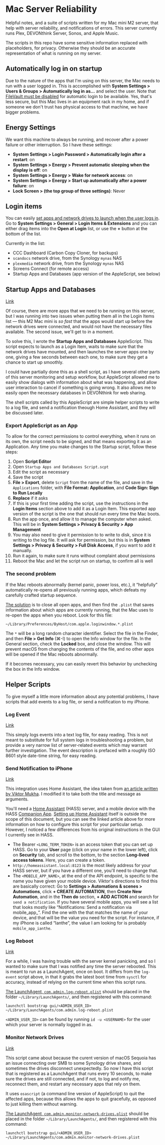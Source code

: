 # Mac Server Reliability

Helpful notes, and a suite of scripts written for my Mac mini M2 server, that help with server reliability, and notifications of errors. This server currently runs Plex, DEVONthink Server, Sonos, and Apple Music.

The scripts in this repo have some sensitive information replaced with placeholders, for privacy. Otherwise they should be an accurate representation of what is running on my server.

## Automatically log in on startup

Due to the nature of the apps that I'm using on this server, the Mac needs to run with a user logged in. This is accomplished with **System Settings > Users & Groups > Automatically log in as…** and select the user. Note that [FileVault must be disabled](https://support.apple.com/guide/mac-help/a-login-window-start-mac-mchlp1158/15.0/mac/15.0) for automatic login to be available. Yes, that's less secure, but this Mac lives in an equipment rack in my home, and if someone we don't trust has physical access to that machine, we have bigger problems.

## Energy Settings

We want this machine to always be running, and recover after a power failure or other interruption. So I have these settings:

- **System Settings > Login Password > Automatically login after a restart**: on
- **System Settings > Energy > Prevent automatic sleeping when the display is off**: on
- **System Settings > Energy > Wake for network access**: on
- **System Settings > Energy > Start up automatically after a power failure**: on
- **Lock Screen > (the top group of three settings)**: Never

## Login items

You can easily [set apps and network drives to launch when the user logs in](https://support.apple.com/guide/mac-help/open-items-automatically-when-you-log-in-mh15189/mac). Go to **System Settings > General > Login Items & Extensions** and you can either drag items into the **Open at Login** list, or use the **+** button at the bottom of the list.

Currently in the list:

- CCC Dashboard (Carbon Copy Cloner, for backups)
- `scandocs` network drive, from the Synology `mynas` NAS
- `plexmedia` network drive, from the Synology `mynas` NAS
- Screens Connect (for remote access)
- Startup Apps and Databases (app version of the AppleScript, see below)

## Startup Apps and Databases

[Link](scripts/Startup%20Apps%20and%20Databases%20Script.scpt)

Of course, there are more apps that we need to be running on this server, but I was running into two issues when putting them all in the Login Items list — this M2 Mac mini is _so fast_ that the apps would start up before the network drives were connected, and would not have the necessary files available. The second issue, we'll get to in a moment.

To solve this, I wrote the **Startup Apps and Databases** AppleScript. This script expects to launch as a Login Item, waits to make sure that the network drives have mounted, and then launches the server apps one by one, giving a few seconds between each one, to make sure they get a chance to start up smoothly.

I could have partially done this as a shell script, as I have several other parts of this server monitoring and setup workflow, but AppleScript allowed me to easily show dialogs with information about what was happening, and allow user interaction to cancel if something is going wrong. It also allows me to easily open the necessary databases in DEVONthink for web sharing.

The shell scripts called by this AppleScript are simple helper scripts to write to a log file, and send a notification theough Home Assistant, and they will be discussed later.

### Export AppleScript as an App

To allow for the correct permissions to control everything, when it runs on its own, the script needs to be signed, and that means exporting it as an Application. Any time you make changes to the Startup script, follow these steps:

1. Open **Script Editor**
2. Open `Startup Apps and Databases Script.scpt`
3. Edit the script as necessary
4. Save the script
5. **File > Export**, delete `Script` from the name of the file, and save in the `Applications` folder, with **File Format: Application**, and **Code Sign: Sign to Run Locally**
6. **Replace** if it asks
7. If this is your first time adding the script, use the instructions in the **Login Items** section above to add it as a Login Item. This exported app version of the script is the one that should run every time the Mac boots.
7. Run the app once, and allow it to manage the computer when asked. This will be in **System Settings > Privacy & Security > App Management**
8. You may also need to give it permission to to write to disk, since it is writing to the log file. It will ask for permission, but this is in **System Settings > Privacy & Security > Full Disk Access**, if you want to add it manually.
8. Run it again, to make sure it runs without complaint about permissions
9. Reboot the Mac and let the script run on startup, to confirm all is well

### The second problem

If the Mac reboots abnormally (kernel panic, power loss, etc.), it “helpfully” automatically re-opens all previously running apps, which defeats my carefully crafted startup sequence.

[The solution](https://superuser.com/questions/338004/prevent-mac-from-reloading-apps-after-restart) is to close all open apps, and then find the `.plist` that saves information about which apps are currently running, that the Mac uses to re-open the apps when you reboot. Look for this file:

```
~/Library/Preferences/ByHost/com.apple.loginwindow.*.plist
```

The `*` will be a long random character identifier. Select the file in the Finder, and then **File > Get Info** (⌘-I) to open the Info window for the file. In the General section, check the **Locked** box, and close the window. This will prevent macOS from changing the contents of the file, and no other apps will be opened if the Mac reboots abnormally.

If it becomes necessary, you can easily revert this behavior by unchecking the box in the Info window.

## Helper Scripts

To give myself a little more information about any potential problems, I have scripts that add events to a log file, or send a notification to my iPhone.

### Log Event

[Link](scripts/log-event.sh)

This simply logs events into a text log file, for easy reading. This is not meant to substitute for full system logs in troubleshooting a problem, but provide a very narrow  list of server-related events which may warrant further investigation. The event description is prefaced with a roughly ISO 8601 style date-time string, for easy reading.

### Send Notification to iPhone

[Link](scripts/hass-notify-iphone.sh)

This integration uses Home Assistant, the idea taken from [an article written by Viktor Mukha](https://medium.com/@viktor.mukha/push-notifications-from-bash-script-via-home-assistant-852fa92f60ab). I modified it to take both the title and message as arguments.

You'll need a [Home Assistant](https://www.home-assistant.io) (HASS) server, and a mobile device with the HASS [Companion App](https://companion.home-assistant.io). [Setting up Home Assistant](https://www.home-assistant.io/installation/) itself is outside the scope of this document, but you can see the linked article above for more information on how to configure this script for your particular setup. However, I noticed a few differences from his original instructions in the GUI I currently see in HASS.

- The Bearer `<LONG_TERM_TOKEN>` is an access token that you can set up HASS. Go to your **User** page (click on your name in the lower left), click on **Security** tab, and scroll to the bottom, to the section **Long-lived access tokens**. Here, you can create a token.
- `http://homeassistant.local:8123` is the most likely address for your HASS server, but if you have a different one, you'll need to change that.
- The `<MOBILE_APP_NAME>`, at the end of the API endpoint, is specific to the name you have given your mobile device. Viktor's directions to find this are basically correct: Go to **Settings > Automations & scenes > Automations**, click **+ CREATE AUTOMATION**, then **Create New Automation**, and in the **Then do** section, **+ ADD ACTION** and search for `send a notification`. If you have several mobile apps, you will see a list that looks mostly like “Notifications: Send a notification via mobile_app_<name>”. Find the one with the <name> that matches the name of your device, and that will be the value you need for the script. For instance, if my iPhone is called “Ianthe”, the value I am looking for is probably `mobile_app_ianthe`.

### Log Reboot

[Link](scripts/log-reboot.sh)

For a while, I was having trouble with the server kernel panicking, and so I wanted to make sure that I was notified any time the server rebooted. This is meant to run as a LaunchAgent, once on boot. It differs from the `log-event` script above, in that it grabs the latest boot time from `sysctl` for accuracy, instead of relying on the current time when this script runs.

[The LaunchAgent, `com.admin.log-reboot.plist`](LaunchAgents/com.admin.log-reboot.plist) should be placed in the folder `~/Library/LaunchAgents/`, and then registered with this command:

```
launchctl bootstrap gui/<ADMIN_USER_ID> ~/Library/LaunchAgents/com.admin.log-reboot.plist
```

`<ADMIN_USER_ID>` can be found by running `id -u <USERNAME>` for the user which your server is normally logged in as.

### Monitor Network Drives

[Link](scripts/monitor-network-drives.sh)

This script came about because the curent version of macOS Sequoia has an issue connecting over SMB to some Synology drive shares, and sometimes the drives disconnect unexpectedly. So now I have this script that is registered as a LaunchAgent that runs every 10 seconds, to make sure the drives are still connected, and if not, to log and notify me, reconnect them, and restart any necessary apps that rely on them.

It uses `osascript` (a command line version of AppleScript) to quit the affected apps, because this allows the apps to quit gracefully, as opposed to just killing them without warning.

[The LaunchAgent, `com.admin.monitor-network-drives.plist`](LaunchAgents/com.admin.monitor-network-drives.plist) should be placed in the folder `~/Library/LaunchAgents/`, and then registered with this command:

```
launchctl bootstrap gui/<ADMIN_USER_ID> ~/Library/LaunchAgents/com.admin.monitor-network-drives.plist
```
